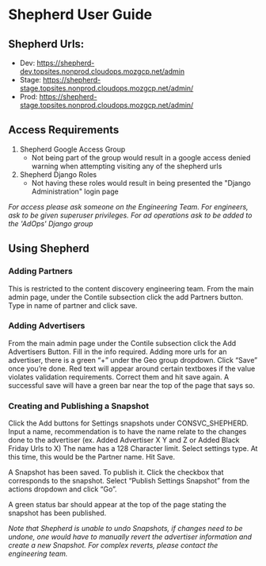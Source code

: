 # Shepherd User Guide

## Shepherd Urls:

- Dev: https://shepherd-dev.topsites.nonprod.cloudops.mozgcp.net/admin
- Stage: https://shepherd-stage.topsites.nonprod.cloudops.mozgcp.net/admin/
- Prod: https://shepherd-stage.topsites.nonprod.cloudops.mozgcp.net/admin/

## Access Requirements

1. Shepherd Google Access Group
   *  Not being part of the group would result in a google access denied warning when attempting visiting any of the shepherd urls
2. Shepherd Django Roles
   * Not having these roles would result in being presented the "Django Administration" login page
   
*For access please ask someone on the Engineering Team. For engineers, ask to be given superuser privileges. For ad operations ask to be added to the 'AdOps' Django group*

## Using Shepherd

### Adding Partners
This is restricted to the content discovery engineering team. From the main admin page, under the Contile subsection click the 
add Partners button. Type in name of partner and click save.

### Adding Advertisers
From the main admin page under the Contile subsection click the Add Advertisers Button. 
Fill in the info required. Adding more urls for an advertiser, there is a green “+” 
under the Geo group dropdown. Click “Save” once you’re done. Red text will appear around certain textboxes if the value violates validation requirements. 
Correct them and hit save again. A successful save will have a green bar near the top of the page that says so.

### Creating and Publishing a Snapshot
Click the Add buttons for Settings snapshots under CONSVC_SHEPHERD. 
Input a name, recommendation is to have the name relate to the changes done to the advertiser 
(ex. Added Advertiser X Y and Z or Added Black Friday Urls to X) The name has a 128 Character limit. 
Select settings type. At this time, this would be the Partner name. Hit Save.

A Snapshot has been saved. To publish it. Click the checkbox that corresponds to the snapshot. 
Select “Publish Settings Snapshot” from the actions dropdown and click “Go”.

A green status bar should appear at the top of the page stating the snapshot has been published.

*Note that Shepherd is unable to undo Snapshots, if changes need to be undone, one would have to manually revert the advertiser information and create a new Snapshot.
For complex reverts, please contact the engineering team.*
